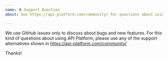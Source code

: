 ```yaml
---
name: ⛔ Support Question
about: See https://api-platform.com/community/ for questions about using API Platform

---
```


We use GitHub issues only to discuss about bugs and new features.
For this kind of questions about using API Platform, please use
any of the support alternatives shown in https://api-platform.com/community/

Thanks!
